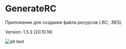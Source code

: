# GenerateRC

Приложение для создания файла ресурсов (.RC; .RES)

Version: 1.5.3 (20.10.16)

![alt text](https://3.bp.blogspot.com/-rug_CgE4r7k/WAis-Jkq3yI/AAAAAAAABXU/VyuH4hy26QIn0F2BPG5aR1rIKR5YnKH3ACLcB/s1600/%25D0%25A1%25D0%25BD%25D0%25B8%25D0%25BC%25D0%25BE%25D0%25BA.PNG)